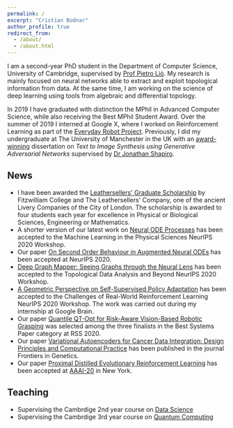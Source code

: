 ```yaml
---
permalink: /
excerpt: "Cristian Bodnar"
author_profile: true
redirect_from: 
  - /about/
  - /about.html
---
```

I am a second-year PhD student in the Department of Computer Science, University of Cambridge, supervised by
[Prof Pietro Liò](https://www.cl.cam.ac.uk/~pl219/). My research is mainly focused on neural networks able to extract and exploit topological information from data. At the same time, I am working on the science of deep learning using tools from algebraic and differential topology.

In 2019 I have graduated with distinction the MPhil in Advanced Computer Science, 
while also receiving the Best MPhil Student Award. Over the summer of 2019 I interned at Google X, where I worked 
on Reinforcement Learning as part of the [Everyday Robot Project](https://x.company/projects/everyday-robots). 
Previously, I did my undergraduate at The University of 
Manchester in the UK with an [award-winning](https://www.manchester.ac.uk/discover/news/multiple-successes-for-manchester-undergrads-at-worlds-most-prestigious-student-awards/) dissertation on *Text to Image Synthesis using Generative Adversarial Networks* supervised 
by [Dr Jonathan Shapiro](http://www.cs.man.ac.uk/~jls/). 

## News

- I have been awarded the [Leathersellers' Graduate Scholarship](https://www.fitz.cam.ac.uk/college-life/fees-funding-and-awards/postgraduate-scholarships-and-prizes) by Fitzwilliam College and The Leathersellers' Company, one of the ancient Livery Companies of the City of London. The scholarship is awarded to four students each year for excellence in Physical or Biological Sciences, Engineering or Mathematics. 
- A shorter version of our latest work on [Neural ODE Processes](https://ml4physicalsciences.github.io/2020/files/NeurIPS_ML4PS_2020_66.pdf) has been accepted to the Machine Learning in the Physical Sciences NeurIPS 2020 Workshop. 
- Our paper [On Second Order Behaviour in Augmented Neural ODEs](https://arxiv.org/abs/2006.07220) has been accepted at NeurIPS 2020. 
- [Deep Graph Mapper: Seeing Graphs through the Neural Lens](https://arxiv.org/abs/2002.03864) has been accepted to the Topological Data Analysis and Beyond NeurIPS 2020 Workshop. 
- [A Geometric Perspective on Self-Supervised Policy Adaptation](https://arxiv.org/abs/2011.07318) has been accepted to the Challenges of Real-World Reinforcement Learning NeurIPS 2020 Workshop. The work was carried out during my internship at Google Brain.  
- Our paper [Quantile QT-Opt for Risk-Aware Vision-Based Robotic Grasping](https://q2-opt.github.io/) was selected among the three finalists in the Best Systems Paper category at RSS 2020. 
- Our paper [Variational Autoencoders for Cancer Data Integration: Design Principles and Computational Practice](https://www.frontiersin.org/articles/10.3389/fgene.2019.01205/full)
has been published in the journal Frontiers in Genetics.
- Our paper [Proximal Distilled Evolutionary Reinforcement Learning](https://arxiv.org/abs/1906.09807)
has been accepted at [AAAI-20](https://aaai.org/Conferences/AAAI-20/) in New York.  

## Teaching 

- Supervising the Cambrdige 2nd year course on [Data Science](https://www.cl.cam.ac.uk/teaching/2021/DataSci/)
- Supervising the Cambrdige 3rd year course on [Quantum Computing](https://www.cl.cam.ac.uk/teaching/1920/QuantComp/)
